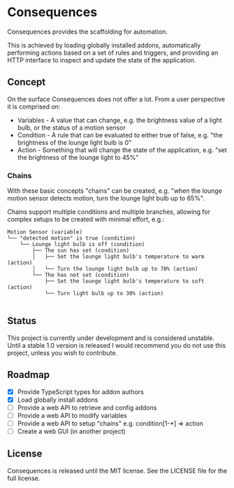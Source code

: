 # Consequences

Consequences provides the scaffolding for automation.

This is achieved by loading globally installed addons, automatically performing actions based on a set of rules and triggers, and providing an HTTP interface to inspect and update the state of the application.

## Concept

On the surface Consequences does not offer a lot. From a user perspective it is comprised on:

 - Variables - A value that can change, e.g. the brightness value of a light bulb, or the status of a motion sensor
 - Condition - A rule that can be evaluated to either true of false, e.g. "the brightness of the lounge light bulb is 0"
 - Action - Something that will change the state of the application, e.g. "set the brightness of the lounge light to 45%"

### Chains

With these basic concepts "chains" can be created, e.g. "when the lounge motion sensor detects motion, turn the lounge light bulb up to 65%".

Chains support multiple conditions and multiple branches, allowing for complex setups to be created with minimal effort, e.g.:

```
Motion Sensor (variable)
└── "detected motion" is true (condition)
    └── Lounge light bulb is off (condition)
        ├── The sun has set (condition)
        │   ├── Set the lounge light bulb's temperature to warm (action)
        │   └── Turn the lounge light bulb up to 70% (action)
        └── The has not set (condition)
            ├── Set the lounge light bulb's temperature to soft (action)
            └── Turn light bulb up to 30% (action)


```
## Status

This project is currently under development and is considered unstable. Until a stable 1.0 version is released I would recommend you do not use this project, unless you wish to contribute.

## Roadmap

 - [X] Provide TypeScript types for addon authors
 - [X] Load globally install addons
 - [ ] Provide a web API to retrieve and config addons
 - [ ] Provide a web API to modify variables
 - [ ] Provide a web API to setup "chains" e.g. condition[1-*] => action
 - [ ] Create a web GUI (in another project)

## License

Consequences is released until the MIT license. See the LICENSE file for the full license.